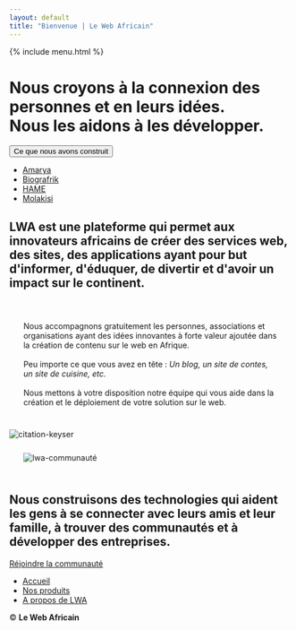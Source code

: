 ```yaml
---
layout: default
title: "Bienvenue | Le Web Africain"
---
```

<div class="container-fluid lwa-body">
{% include menu.html %}
    <div class="row">
        <div class="col-lg-12">
            <div class="row">
                <div class="col-lg-6 lwa-intro">
                    <h1 class="text-white lwa-intro-text">
                        Nous croyons à la connexion des personnes et en leurs idées.
                        <br>
                        Nous les aidons à les développer.
                    </h1>
                    <div class="btn-group dropdown">
                        <button type="button" class="btn btn-lwa dropdown-toggle"  type="button" data-bs-toggle="dropdown" aria-expanded="false">
                            Ce que nous avons construit
                        </button>
                        <ul class="dropdown-menu dropdown-menu-dark">
                            <li><a class="dropdown-item" href="/amarya">Amarya</a></li>
                            <li><a class="dropdown-item" href="/biografrik">Biografrik</a></li>
                            <li><a class="dropdown-item" href="/hame">HAME</a></li>
                            <li><a class="dropdown-item" href="/molakisi">Molakisi</a></li>
                        </ul>
                    </div>
                </div>
            </div>
        </div>
    </div>
</div>
<div class="container m-top m-bottom">
    <div class="row">
        <div class="col-lg-10 offset-lg-1 text-center">
            <h2 class="text-center text-white lwa-bloc-text">
                LWA est une plateforme qui permet aux innovateurs africains  
                    de créer des services web, des sites, des applications ayant pour but d'informer, d'éduquer, de divertir et d'avoir un impact sur le continent.
            </h2>
        </div>
    </div>
</div>
<div class="container-fluid m-top-big m-bottom-big">
        <div class="row">
            <div class="col-lg-6 order-xxl-first order-xl-first order-lg-first order-md-first order-last" style="padding:5%;">
                <p class="lwa-paragraphe text-white">
                    Nous accompagnons gratuitement les personnes, associations et organisations
                    ayant des idées innovantes à forte valeur ajoutée
                    dans la création de contenu sur le web en Afrique.
                    <br><br>
                    Peu importe ce que vous avez en tête : 
                    <i>Un blog, un site de contes, un site de cuisine, etc.</i>
                    <br><br>
                    Nous mettons à votre disposition notre équipe qui vous aide dans
                    la création et le déploiement de votre solution sur le web.
                </p>
            </div>
            <div class="col-lg-6 order-xxl-last order-xl-last order-lg-last order-md-last order-first">
                <img src="https://res.cloudinary.com/aseed/image/upload/v1620907302/lwa/contenu_gvxnza.jpg" alt="citation-keyser" class="img-fluid">
            </div>
        </div>
    </div>

<div class="container-fluid m-top m-bottom">
        <div class="row">
            <div class="col-lg-12 col-12" style="padding:5%;">
                <img src="https://res.cloudinary.com/aseed/image/upload/v1621324484/lwa/african-community_creckj.jpg" alt="lwa-communauté" class="img-fluid">
            </div>
        </div>
        <div class="row m-bottom-big">
            <div class="col-lg-10 offset-lg-1 col-12 text-center">
                <h2 class="text-center text-white lwa-bloc-text">
                    Nous construisons des technologies qui aident les gens à se connecter avec leurs amis et leur famille, à trouver des communautés et à développer des entreprises.
                </h2>
                <a href="https://bit.ly/2SHIe9R" class="btn btn-lwa btn-lg mt-5">Réjoindre la communauté</a>
            </div>
        </div>
    </div>
<div class="container m-top p-3 text-white">
        <div class="row">
            <div class="col-lg-12">
                <ul class="nav nav-pills float-end">
                    <li class="nav-item">
                        <a class="nav-link" aria-current="page" href="#">Accueil</a>
                    </li>
                    <li class="nav-item">
                        <a class="nav-link" href="#">Nos produits</a>
                    </li>
                    <li class="nav-item">
                        <a class="nav-link" href="#">A propos de LWA</a>
                    </li>
                </ul>
            </div>
            <div class="col-lg-12 float-lg-end float-start">
                <p class="float-lg-end float-start p-2">
                    &copy; <script>document.write(new Date().getFullYear())</script> <strong>Le Web Africain</strong>
                </p>
            </div>
        </div>
    </div>